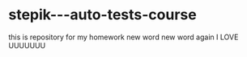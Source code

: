 # stepik---auto-tests-course
this is repository for my homework
new word
new word again 
 I LOVE UUUUUUU

